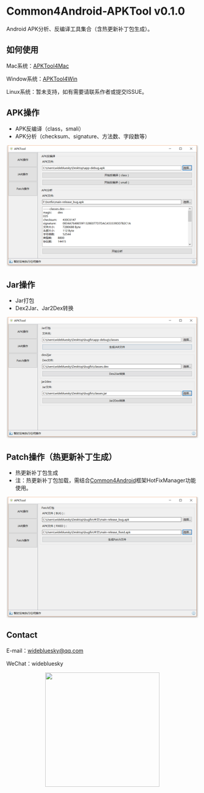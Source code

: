 # Common4Android-APKTool v0.1.0

Android APK分析、反编译工具集合（含热更新补丁包生成）。

## 如何使用

Mac系统：[APKTool4Mac](https://github.com/widebluesky/Common4Android-APKTool/raw/gh-pages/res/apktool4mac_0.1.0.zip)

Window系统：[APKTool4Win](https://github.com/widebluesky/Common4Android-APKTool/raw/gh-pages/res/apktool4win_0.1.0.zip)

Linux系统：暂未支持，如有需要请联系作者或提交ISSUE。

## APK操作

- APK反编译（class，smali）
- APK分析（checksum、signature、方法数、字段数等）

<p align="center" >
  <img width="800" src="https://github.com/widebluesky/Common4Android-APKTool/blob/gh-pages/res/screen_shot_01.png?raw=true">
</p>


## Jar操作

- Jar打包
- Dex2Jar、Jar2Dex转换

<p align="center" >
  <img width="800" src="https://github.com/widebluesky/Common4Android-APKTool/blob/gh-pages/res/screen_shot_02.png?raw=true">
</p>


## Patch操作（热更新补丁生成）

- 热更新补丁包生成
- 注：热更新补丁包加载，需结合[Common4Android](https://github.com/widebluesky/Common4Android/blob/master/README.md#--hotfixmanager)框架HotFixManager功能使用。

<p align="center" >
  <img width="800" src="https://github.com/widebluesky/Common4Android-APKTool/blob/gh-pages/res/screen_shot_03.png?raw=true">
</p>

## Contact

  E-mail：widebluesky@qq.com
  
  WeChat：widebluesky
  
<p align="center" >
  <img width="300" height="300" src="https://raw.githubusercontent.com/widebluesky/Common4Android/master/wechat_qrcode.jpg">
</p>
  
